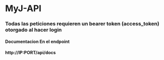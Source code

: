 # MyJ-API
### Todas las peticiones requieren un bearer token (access_token) otorgado al hacer login

#### Documentacion En el endpoint
#### http://IP:PORT/api/docs